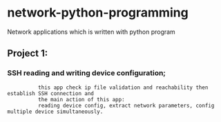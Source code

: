 # network-python-programming
Network applications which is written with python program


## Project 1: 
  ### SSH reading and writing device configuration;
              this app check ip file validation and reachability then establish SSH connection and 
              the main action of this app:
              reading device config, extract network parameters, config multiple device simultaneously.
